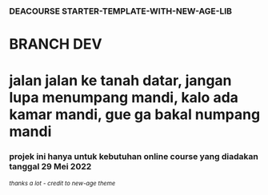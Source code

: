 ### DEACOURSE STARTER-TEMPLATE-WITH-NEW-AGE-LIB

<h1>BRANCH DEV</h1>


<h1>jalan jalan ke tanah datar, jangan lupa menumpang mandi, kalo ada kamar mandi, gue ga bakal numpang mandi</h1>

### <p>projek ini hanya untuk kebutuhan online course yang diadakan tanggal 29 Mei 2022</p>
<small><i>thanks a lot - credit to new-age theme</i></small>